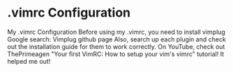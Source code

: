 # .vimrc Configuration
 My .vimrc Configuration
 Before using my .vimrc, you need to install vimplug
 Google search: Vimplug github page
Also, search up each plugin and check out the installation guide for them to work correctly.
On YouTube, check out ThePrimeagen "Your first VimRC: How to setup your vim's vimrc" tutorial! It helped me out!
